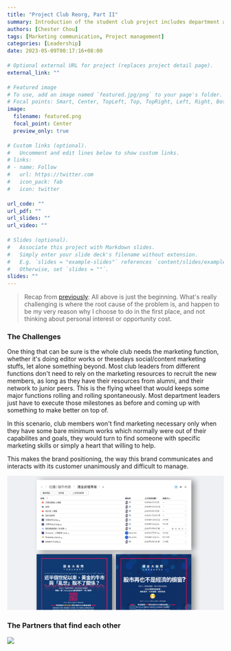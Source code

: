 ```yaml
---
title: "Project Club Reorg, Part II"
summary: Introduction of the student club project includes department and resource development, project management, etc.
authors: [Chester Chou]
tags: [Marketing communication, Project management]
categories: [Leadership]
date: 2023-05-09T00:17:16+08:00

# Optional external URL for project (replaces project detail page).
external_link: ""

# Featured image
# To use, add an image named `featured.jpg/png` to your page's folder.
# Focal points: Smart, Center, TopLeft, Top, TopRight, Left, Right, BottomLeft, Bottom, BottomRight.
image:
  filename: featured.png
  focal_point: Center
  preview_only: true

# Custom links (optional).
#   Uncomment and edit lines below to show custom links.
# links:
# - name: Follow
#   url: https://twitter.com
#   icon_pack: fab
#   icon: twitter

url_code: ""
url_pdf: ""
url_slides: ""
url_video: ""

# Slides (optional).
#   Associate this project with Markdown slides.
#   Simply enter your slide deck's filename without extension.
#   E.g. `slides = "example-slides"` references `content/slides/example-slides.md`.
#   Otherwise, set `slides = ""`.
slides: ""
---
```





> Recap from [previously](/project/tmba-1/): All above is just the beginning. What's really challenging is where the root cause of the problem is, and happen to be my very reason why I choose to do in the first place, and not thinking about personal interest or opportunity cost.


### **The Challenges**

One thing that can be sure is the whole club needs the marketing function, whether it's doing editor works or thesedays social/content marketing stuffs, let alone something beyond. Most club leaders from different functions don't need to rely on the marketing resources to recruit the new members, as long as they have their resources from alumni, and their network to junior peers. This is the flying wheel that would keeps some major functions rolling and rolling spontaneously. Most department leaders just have to execute those milestones as before and coming up with something to make better on top of.  

In this scenario, club members won't find marketing necessary only when they have some bare minimum works which normally were out of their capabilites and goals, they would turn to find someone with specific marketing skills or simply a heart that willing to help.

This makes the brand positioning, the way this brand communicates and interacts with its customer unanimously and difficult to manage.

![](./image/p1.png)




### **The Partners that find each other** 

![](./image/p2.png)